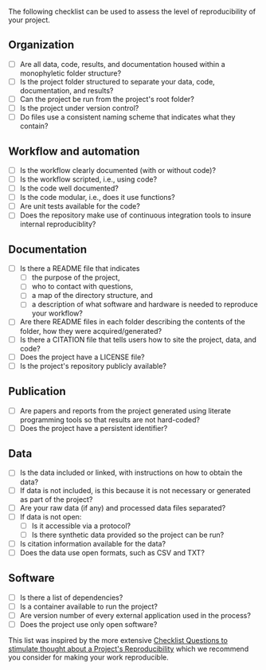 The following checklist can be used to assess the level of reproducibility of your project.

## Organization
- [ ] Are all data, code, results, and documentation housed within a monophyletic folder structure?
- [ ] Is the project folder structured to separate your data, code, documentation, and results?
- [ ] Can the project be run from the project's root folder?
- [ ] Is the project under version control?
- [ ] Do files use a consistent naming scheme that indicates what they contain?

## Workflow and automation
- [ ] Is the workflow clearly documented (with or without code)?
- [ ] Is the workflow scripted, i.e., using code? 
- [ ] Is the code well documented?
- [ ] Is the code modular, i.e., does it use functions?
- [ ] Are unit tests available for the code?
- [ ] Does the repository make use of continuous integration tools to insure internal reproduciblity?

## Documentation
- [ ] Is there a README file that indicates
  - [ ] the purpose of the project, 
  - [ ] who to contact with questions, 
  - [ ] a map of the directory structure, and 
  - [ ] a description of what software and hardware is needed to reproduce your workflow?
- [ ] Are there README files in each folder describing the contents of the folder, how they were acquired/generated?
- [ ] Is there a CITATION file that tells users how to site the project, data, and code?
- [ ] Does the project have a LICENSE file?
- [ ] Is the project's repository publicly available?

## Publication
- [ ] Are papers and reports from the project generated using literate programming tools so that results are not hard-coded?
- [ ] Does the project have a persistent identifier?

## Data
- [ ] Is the data included or linked, with instructions on how to obtain the data?
- [ ] If data is not included, is this because it is not necessary or generated as part of the project?
- [ ] Are your raw data (if any) and processed data files separated?
- [ ] If data is not open:
  - [ ] Is it accessible via a protocol?
  - [ ] Is there synthetic data provided so the project can be run?
- [ ] Is citation information available for the data?
- [ ] Does the data use open formats, such as CSV and TXT?

## Software
- [ ] Is there a list of dependencies? 
- [ ] Is a container available to run the project?
- [ ] Are version number of every external application used in the process?
- [ ] Does the project use only open software?

This list was inspired by the more extensive [Checklist Questions to stimulate thought about a Project's Reproducibility](https://github.com/datacarpentry/rr-intro/blob/gh-pages/checklist.md) 
which we recommend you consider for making your work reproducible.
